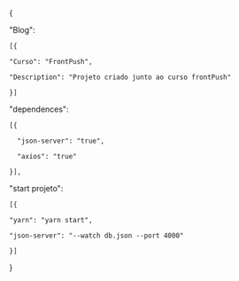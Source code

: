 {

"Blog":
	
    [{
		
    "Curso": "FrontPush",
		
    "Description": "Projeto criado junto ao curso frontPush"
		
    }]
  

  "dependences":
	
    [{
		
      "json-server": "true",
			
      "axios": "true"
			
    }],
		
  
	
  "start projeto":
	
    [{
		
    "yarn": "yarn start",
		
    "json-server": "--watch db.json --port 4000"
		
    }]
  
	
}

